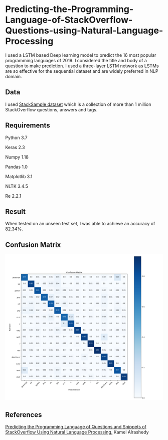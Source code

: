 # Predicting-the-Programming-Language-of-StackOverflow-Questions-using-Natural-Language-Processing

I used a LSTM based Deep learning model to predict the 16 most popular programming languages of 2019. I considered the title and body of a question to make prediction. I used a three-layer LSTM network as LSTMs are so effective for the sequential dataset and are widely preferred in NLP domain.

## Data

I used [StackSample dataset](https://www.kaggle.com/stackoverflow/stacksample) which is a collection of more than 1 million StackOverflow questions, answers and tags.

## Requirements

Python 3.7

Keras 2.3

Numpy 1.18

Pandas 1.0

Matplotlib 3.1

NLTK 3.4.5

Re 2.2.1

## Result

When tested on an unseen test set, I was able to achieve an accuracy of 82.34%.

## Confusion Matrix
![](Confusion_Matrix.png)

## References

[Predicting the Programming Language of Questions and Snippets of StackOverflow Using Natural Language Processing,](https://arxiv.org/pdf/1809.07954.pdf) Kamel Alrashedy

